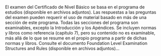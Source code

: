 El examen del Certificado de Nivel Básico se basa en el programa de estudios (disponible en archivos adjuntos). Las respuestas a las preguntas del examen pueden requerir el uso de material basado en más de una sección de este programa. Todas las secciones del programa son examinables, excepto la Introducción y los Apéndices. Se incluyen normas y libros como referencia (capítulo 7), pero su contenido no es examinable, más allá de lo que se resume en el propio programa a partir de dichas normas y libros. Consulte el documento Foundation Level Examination Structures and Rules (disponible en archivos adjuntos)...
